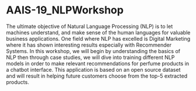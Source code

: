 # AAIS-19_NLPWorkshop
The ultimate objective of Natural Language Processing (NLP)  is to let machines understand, and make sense of the human languages for valuable business applications. One field where NLP has excelled is Digital Marketing where it has shown interesting results especially with Recommender Systems. In this workshop, we will begin by understanding the basics of NLP then through case studies, we will dive into training different NLP models in order to make relevant recommendations for perfume products in a chatbot interface. This application is based on an open source dataset and will result in helping future customers choose from the top-5 extracted products.
